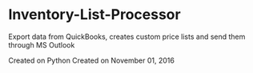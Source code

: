 # Inventory-List-Processor
Export data from QuickBooks, creates custom price lists and send them through MS Outlook

Created on Python 
Created on November 01, 2016
